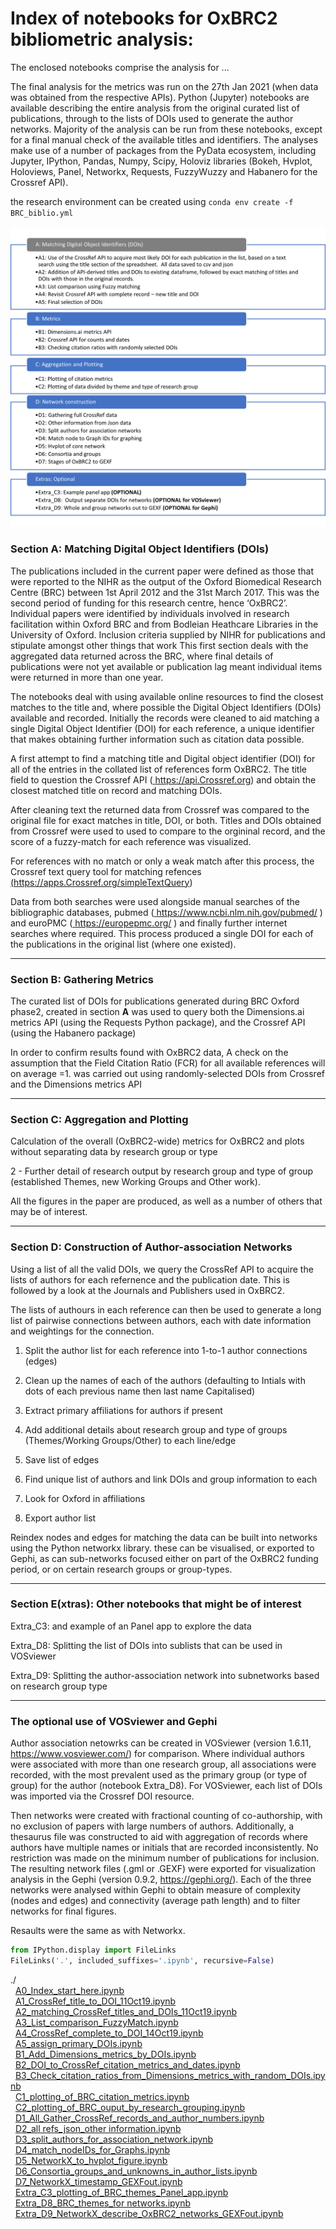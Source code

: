 # Index of notebooks for OxBRC2 bibliometric analysis:


The enclosed notebooks comprise the analysis for ...

The final analysis for the metrics was run on the 27th Jan 2021 (when data was obtained from the respective APIs). Python (Jupyter) notebooks are available describing the entire analysis from the original curated list of publications, through to the lists of DOIs used to generate the author networks. Majority of the analysis can be run from these notebooks, except for a final manual check of the available titles and identifiers. The analyses make use of a number of packages from the PyData ecosystem, including Jupyter, IPython, Pandas, Numpy, Scipy, Holoviz libraries (Bokeh, Hvplot, Holoviews, Panel, Networkx, Requests, FuzzyWuzzy and Habanero for the Crossref API).

the research environment can be created using
`conda env create -f BRC_biblio.yml`

<img src='./notebooks_summary.png'></img>

### Section A: Matching Digital Object Identifiers (DOIs) 
The publications included in the current paper were defined as those that were reported to the NIHR as the output of the Oxford Biomedical Research Centre (BRC) between 1st April 2012 and the 31st March 2017.  This was the second period of funding for this research centre, hence ‘OxBRC2’.   Individual papers were identified by individuals involved in research facilitation within Oxford BRC and from Bodleian Heathcare Libraries in the University of Oxford.  Inclusion criteria supplied by NIHR for publications and stipulate amongst other things that work This first section deals with the aggregated data returned across the BRC, where final details of publications were not yet available or publication lag meant individual items were returned in more than one year.

The notebooks deal with using available online resources to find the closest matches to the title and, where possible the Digital Object Identifiers (DOIs) available and recorded. Initially the records were cleaned to aid matching a single Digital Object Identifier (DOI) for each reference, a unique identifier that makes obtaining further information such as citation data possible.

A first attempt to find a matching title and Digital object identifier (DOI) for all of the entries in the collated list of references form OxBRC2. The title field to question the Crossref API (<a href='https://api.Crossref.org'> https://api.Crossref.org</a>) and obtain the closest matched title  on record and matching DOIs.

After cleaning text the returned data from Crossref was compared to the original file for exact matches in title, DOI, or both. Titles and DOIs obtained from Crossref were used to used to compare to the orgininal record, and the score of a fuzzy-match for each reference was visualized.   

For references with no match or only a weak match after this process, the Crossref text query tool for matching refences <a href='https://apps.Crossref.org/simpleTextQuery'> (https://apps.Crossref.org/simpleTextQuery)</a> 
    
Data from both searches were used alongside manual searches of the bibliographic databases, pubmed (<a href='https://www.ncbi.nlm.nih.gov/pubmed/'> https://www.ncbi.nlm.nih.gov/pubmed/ </a>) and euroPMC (<a href='https://europepmc.org/'> https://europepmc.org/ </a>) and finally further internet searches where required.  This process produced a single DOI for each of the publications in the original list (where one existed).
    

---
### Section B: Gathering Metrics

The curated list of DOIs for publications generated during BRC Oxford phase2, created in section **A** was used to query both the Dimensions.ai metrics API (using the Requests Python package), and the Crossref API (using the Habanero package) 

In order to confirm results found with OxBRC2 data, A check on the assumption that the Field Citation Ratio (FCR) for all available references will on average =1. was carried out using randomly-selected DOIs from Crossref and the Dimensions metrics API 
    

---
### Section C: Aggregation and Plotting    

Calculation of the overall (OxBRC2-wide) metrics for OxBRC2 and plots without separating data by research group or type</p>
2 - Further detail of research output by research group and type of group (established Themes, new Working Groups and Other work).

All the figures in the paper are produced, as well as a number of others that may be of interest.


---
### Section D: Construction of Author-association Networks 

Using a list of all the valid DOIs, we query the CrossRef API to acquire the lists of authors for each refernence and the publication date. This is followed by a look at the Journals and Publishers used in OxBRC2.


The lists of authours in each reference can then be used to generate a long list of pairwise connections between authors, each with date information and weightings for the connection.  

1. Split the author list for each reference into 1-to-1 author connections (edges)
2. Clean up the names of each of the authors (defaulting to Intials with dots of each previous name then last name Capitalised)
3. Extract primary affiliations for authors if present
4. Add additional details about research group and type of groups (Themes/Working Groups/Other) to each line/edge
5. Save list of edges

6. Find unique list of authors and link DOIs and group information to each
7. Look for Oxford in affiliations 
8. Export author list

Reindex nodes and edges for matching the data can be built into networks using the Python networkx library. these can be visualised, or exported to Gephi, as can sub-networks focused either on part of the OxBRC2 funding period, or on certain research groups or group-types.



---
### Section E(xtras): Other notebooks that might be of interest

Extra_C3: and example of an Panel app to explore the data

Extra_D8: Splitting the list of DOIs into sublists that can be used in VOSviewer 

Extra_D9: Splitting the author-association network into subnetworks based on research group type

---

### The optional use of VOSviewer and Gephi

Author association netowrks can be created in  VOSviewer (version 1.6.11, https://www.vosviewer.com/) for comparison. Where individual authors were associated with more than one research group, all associations were recorded, with the most prevalent used as the primary group (or type of group) for the author (notebook Extra_D8). 
For VOSviewer, each list of DOIs was imported via the Crossref DOI resource. 

Then networks were created with fractional counting of co-authorship, with no exclusion of papers with large numbers of authors. Additionally, a thesaurus file was constructed to aid with aggregation of records where authors have multiple names or initials that are recorded inconsistently. No restriction was made on the minimum number of publications for inclusion. 
The resulting network files (.gml or .GEXF) were exported for visualization analysis in the Gephi (version 0.9.2, https://gephi.org/). Each of the three networks were analysed within Gephi to obtain measure of complexity (nodes and edges) and connectivity (average path length) and to filter networks for final figures.

Resaults were the same as with Networkx.




```python
from IPython.display import FileLinks
FileLinks('.', included_suffixes='.ipynb', recursive=False)
```




./<br>
&nbsp;&nbsp;<a href='./A0_Index_start_here.ipynb' target='_blank'>A0_Index_start_here.ipynb</a><br>
&nbsp;&nbsp;<a href='./A1_CrossRef_title_to_DOI_11Oct19.ipynb' target='_blank'>A1_CrossRef_title_to_DOI_11Oct19.ipynb</a><br>
&nbsp;&nbsp;<a href='./A2_matching_CrossRef_titles_and_DOIs_11Oct19.ipynb' target='_blank'>A2_matching_CrossRef_titles_and_DOIs_11Oct19.ipynb</a><br>
&nbsp;&nbsp;<a href='./A3_List_comparison_FuzzyMatch.ipynb' target='_blank'>A3_List_comparison_FuzzyMatch.ipynb</a><br>
&nbsp;&nbsp;<a href='./A4_CrossRef_complete_to_DOI_14Oct19.ipynb' target='_blank'>A4_CrossRef_complete_to_DOI_14Oct19.ipynb</a><br>
&nbsp;&nbsp;<a href='./A5_assign_primary_DOIs.ipynb' target='_blank'>A5_assign_primary_DOIs.ipynb</a><br>
&nbsp;&nbsp;<a href='./B1_Add_Dimensions_metrics_by_DOIs.ipynb' target='_blank'>B1_Add_Dimensions_metrics_by_DOIs.ipynb</a><br>
&nbsp;&nbsp;<a href='./B2_DOI_to_CrossRef_citation_metrics_and_dates.ipynb' target='_blank'>B2_DOI_to_CrossRef_citation_metrics_and_dates.ipynb</a><br>
&nbsp;&nbsp;<a href='./B3_Check_citation_ratios_from_Dimensions_metrics_with_random_DOIs.ipynb' target='_blank'>B3_Check_citation_ratios_from_Dimensions_metrics_with_random_DOIs.ipynb</a><br>
&nbsp;&nbsp;<a href='./C1_plotting_of_BRC_citation_metrics.ipynb' target='_blank'>C1_plotting_of_BRC_citation_metrics.ipynb</a><br>
&nbsp;&nbsp;<a href='./C2_plotting_of_BRC_ouput_by_research_grouping.ipynb' target='_blank'>C2_plotting_of_BRC_ouput_by_research_grouping.ipynb</a><br>
&nbsp;&nbsp;<a href='./D1_All_Gather_CrossRef_records_and_author_numbers.ipynb' target='_blank'>D1_All_Gather_CrossRef_records_and_author_numbers.ipynb</a><br>
&nbsp;&nbsp;<a href='./D2_all refs_json_other information.ipynb' target='_blank'>D2_all refs_json_other information.ipynb</a><br>
&nbsp;&nbsp;<a href='./D3_split_authors_for_association_network.ipynb' target='_blank'>D3_split_authors_for_association_network.ipynb</a><br>
&nbsp;&nbsp;<a href='./D4_match_nodeIDs_for_Graphs.ipynb' target='_blank'>D4_match_nodeIDs_for_Graphs.ipynb</a><br>
&nbsp;&nbsp;<a href='./D5_NetworkX_to_hvplot_figure.ipynb' target='_blank'>D5_NetworkX_to_hvplot_figure.ipynb</a><br>
&nbsp;&nbsp;<a href='./D6_Consortia_groups_and_unknowns_in_author_lists.ipynb' target='_blank'>D6_Consortia_groups_and_unknowns_in_author_lists.ipynb</a><br>
&nbsp;&nbsp;<a href='./D7_NetworkX_timestamp_GEXFout.ipynb' target='_blank'>D7_NetworkX_timestamp_GEXFout.ipynb</a><br>
&nbsp;&nbsp;<a href='./Extra_C3_plotting_of_BRC_themes_Panel_app.ipynb' target='_blank'>Extra_C3_plotting_of_BRC_themes_Panel_app.ipynb</a><br>
&nbsp;&nbsp;<a href='./Extra_D8_BRC_themes_for networks.ipynb' target='_blank'>Extra_D8_BRC_themes_for networks.ipynb</a><br>
&nbsp;&nbsp;<a href='./Extra_D9_NetworkX_describe_OxBRC2_networks_GEXFout.ipynb' target='_blank'>Extra_D9_NetworkX_describe_OxBRC2_networks_GEXFout.ipynb</a><br>




```python

```


```python

```

